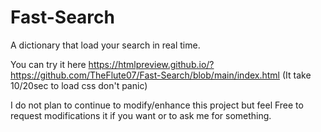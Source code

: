 # Fast-Search
A dictionary that load your search in real time.

You can try it here https://htmlpreview.github.io/?https://github.com/TheFlute07/Fast-Search/blob/main/index.html (It take 10/20sec to load css don't panic)

I do not plan to continue to modify/enhance this project but feel Free to request modifications it if you want or to ask me for something.
